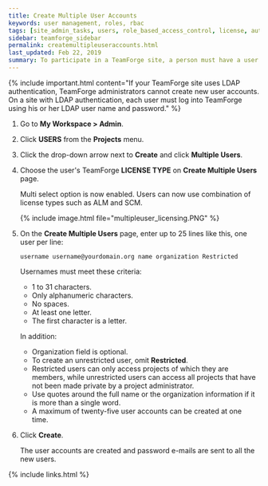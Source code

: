 ```yaml
---
title: Create Multiple User Accounts
keywords: user management, roles, rbac
tags: [site_admin_tasks, users, role_based_access_control, license, authentication, ldap]
sidebar: teamforge_sidebar
permalink: createmultipleuseraccounts.html
last_updated: Feb 22, 2019
summary: To participate in a TeamForge site, a person must have a user account on that site. TeamForge administrators can provide access to multiple users by creating their accounts together.
---
```

{% include important.html content="If your TeamForge site uses LDAP authentication, TeamForge administrators cannot create new user accounts. On a site with LDAP authentication, each user must log into TeamForge using his or her LDAP user name and password." %}

1. Go to **My Workspace > Admin**.
2. Click **USERS** from the **Projects** menu.
3. Click the drop-down arrow next to **Create** and click **Multiple Users**.
4. Choose the user's TeamForge **LICENSE TYPE** on **Create Multiple Users** page.
  
   Multi select option is now enabled. Users can now use combination of license types such as ALM and SCM.

   {% include image.html file="multipleuser_licensing.PNG" %}

5. On the **Create Multiple Users** page, enter up to 25 lines like this, one user per line:
   ```shell
   username username@yourdomain.org name organization Restricted
   ````
   Usernames must meet these criteria:
   * 1 to 31 characters.
   * Only alphanumeric characters.
   * No spaces.
   * At least one letter.
   * The first character is a letter.

   In addition:
   * Organization field is optional.
   * To create an unrestricted user, omit **Restricted**. 
   * Restricted users can only access projects of which they are members, while unrestricted users can access all projects that have not been made private by a project administrator.
   * Use quotes around the full name or the organization information if it is more than a single word.
   * A maximum of twenty-five user accounts can be created at one time.
6. Click **Create**.
   
   The user accounts are created and password e-mails are sent to all the new users.

{% include links.html %}